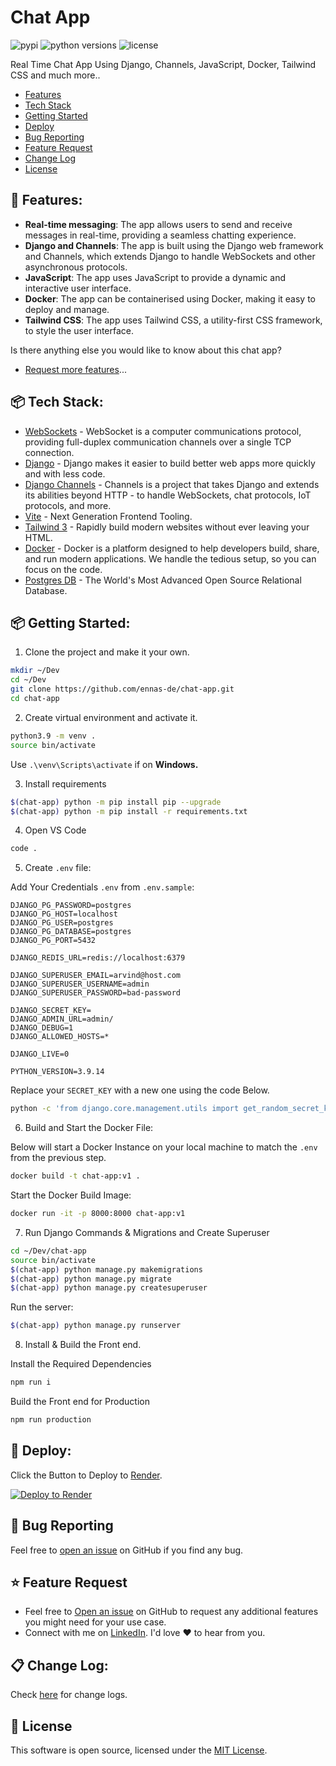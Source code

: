# Chat App

 <p>   
 <img src="https://img.shields.io/pypi/v/pybadges.svg" alt="pypi" />
  <img src="https://img.shields.io/pypi/pyversions/pybadges.svg" alt="python versions" />
 <img src="https://img.shields.io/npm/l/color-calendar?style=flat-square" alt="license" />
</p>

Real Time Chat App Using Django, Channels, JavaScript, Docker, Tailwind CSS and much more..

-   [Features](#features)
-   [Tech Stack](#tech-stack)
-   [Getting Started](#getting-started)
-   [Deploy](#deploy)
-   [Bug Reporting](#bug)
-   [Feature Request](#feature-request)
-   [Change Log](#change-logs)
-   [License](#license)

<a id="features"></a>

## 🚀 Features:

-   **Real-time messaging**: The app allows users to send and receive messages in real-time, providing a seamless chatting experience.
-   **Django and Channels**: The app is built using the Django web framework and Channels, which extends Django to handle WebSockets and other asynchronous protocols.
-   **JavaScript**: The app uses JavaScript to provide a dynamic and interactive user interface.
-   **Docker**: The app can be containerised using Docker, making it easy to deploy and manage.
-   **Tailwind CSS**: The app uses Tailwind CSS, a utility-first CSS framework, to style the user interface.

Is there anything else you would like to know about this chat app?

-   [Request more features](#feature-request)...

<a id="tech-stack"></a>

## 📦 Tech Stack:

-   [WebSockets](https://developer.mozilla.org/en-US/docs/Web/API/WebSockets_API) - WebSocket is a computer communications protocol, providing full-duplex communication channels over a single TCP connection.
-   [Django](https://www.djangoproject.com/) - Django makes it easier to build better web apps more quickly and with less code.
-   [Django Channels](https://channels.readthedocs.io/en/stable/) - Channels is a project that takes Django and extends its abilities beyond HTTP - to handle WebSockets, chat protocols, IoT protocols, and more.
-   [Vite](https://vitejs.dev/) - Next Generation Frontend Tooling.
-   [Tailwind 3](https://tailwindcss.com/) - Rapidly build modern websites without ever leaving your HTML.
-   [Docker](https://www.docker.com/) - Docker is a platform designed to help developers build, share, and run modern applications. We handle the tedious setup, so you can focus on the code.
-   [Postgres DB](https://www.postgresql.org/) - The World's Most Advanced Open Source Relational Database.

<a id="getting-started"></a>

## 📦 Getting Started:

1. Clone the project and make it your own.

```bash
mkdir ~/Dev
cd ~/Dev
git clone https://github.com/ennas-de/chat-app.git
cd chat-app
```

2. Create virtual environment and activate it.

```bash
python3.9 -m venv .
source bin/activate
```

Use `.\venv\Scripts\activate` if on **Windows.**

3. Install requirements

```bash
$(chat-app) python -m pip install pip --upgrade
$(chat-app) python -m pip install -r requirements.txt
```

4. Open VS Code

```bash
code .
```

5. Create `.env` file:

Add Your Credentials `.env` from `.env.sample`:

```
DJANGO_PG_PASSWORD=postgres
DJANGO_PG_HOST=localhost
DJANGO_PG_USER=postgres
DJANGO_PG_DATABASE=postgres
DJANGO_PG_PORT=5432

DJANGO_REDIS_URL=redis://localhost:6379

DJANGO_SUPERUSER_EMAIL=arvind@host.com
DJANGO_SUPERUSER_USERNAME=admin
DJANGO_SUPERUSER_PASSWORD=bad-password

DJANGO_SECRET_KEY=
DJANGO_ADMIN_URL=admin/
DJANGO_DEBUG=1
DJANGO_ALLOWED_HOSTS=*

DJANGO_LIVE=0

PYTHON_VERSION=3.9.14
```

Replace your `SECRET_KEY` with a new one using the code Below.

```bash
python -c 'from django.core.management.utils import get_random_secret_key; print(get_random_secret_key())'
```

6. Build and Start the Docker File:

Below will start a Docker Instance on your local machine to match the `.env` from the previous step.

```bash
docker build -t chat-app:v1 .
```

Start the Docker Build Image:

```bash
docker run -it -p 8000:8000 chat-app:v1
```

7. Run Django Commands & Migrations and Create Superuser

```bash
cd ~/Dev/chat-app
source bin/activate
$(chat-app) python manage.py makemigrations
$(chat-app) python manage.py migrate
$(chat-app) python manage.py createsuperuser
```

Run the server:

```bash
$(chat-app) python manage.py runserver
```

8. Install & Build the Front end.

Install the Required Dependencies

```bash
npm run i
```

Build the Front end for Production

```bash
npm run production
```

<a id="deploy"></a>

## 🚀 Deploy:

Click the Button to Deploy to [Render](https://render.com/).

[![Deploy to Render](https://render.com/images/deploy-to-render-button.svg)](https://render.com/deploy?repo=https://github.com/ennas-de/Chat-app)

<a id="bug"></a>

## 🐛 Bug Reporting

Feel free to [open an issue](https://github.com/ennas-de/Chat-app/issues) on GitHub if you find any bug.

<a id="feature-request"></a>

## ⭐ Feature Request

-   Feel free to [Open an issue](https://github.com/ennas-de/chat-app/issues) on GitHub to request any additional features you might need for your use case.
-   Connect with me on [LinkedIn](https://www.linkedin.com/in/abdulhakeem-muhammed-ibiyemi/). I'd love ❤️️ to hear from you.

<a id="change-logs"></a>

## 📋 Change Log:

Check [here](https://github.com/ennas-de/chat-app/commits/main) for change logs.

<a id="license"></a>

## 📜 License

This software is open source, licensed under the [MIT License](https://github.com/ennas-de/chat-app/blob/main/LICENSE).
